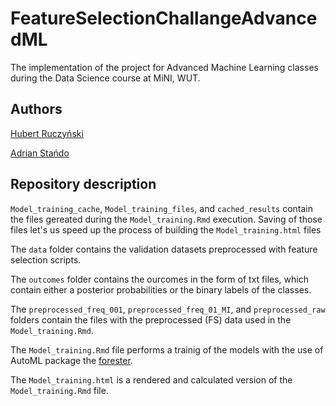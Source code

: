 # FeatureSelectionChallangeAdvancedML
The implementation of the project for Advanced Machine Learning classes during the Data Science course at MiNI, WUT.

## Authors

[Hubert Ruczyński](https://github.com/HubertR21)

[Adrian Stańdo](https://github.com/adrianstando)

## Repository description
`Model_training_cache`, `Model_training_files`, and `cached_results` contain the files gereated during the `Model_training.Rmd` execution. Saving of those files let's us speed up the process of building the `Model_training.html` files

The `data` folder contains the validation datasets preprocessed with feature selection scripts.

The `outcomes` folder contains the ourcomes in the form of txt files, which contain either a posterior probabilities or the binary labels of the classes.

The `preprocessed_freq_001`, `preprocessed_freq_01_MI`, and `preprocessed_raw` folders contain the files with the preprocessed (FS) data used in the `Model_training.Rmd`.

The `Model_training.Rmd` file performs a trainig of the models with the use of AutoML package the [forester](https://github.com/ModelOriented/forester).

The `Model_training.html` is a rendered and calculated version of the `Model_training.Rmd` file.
